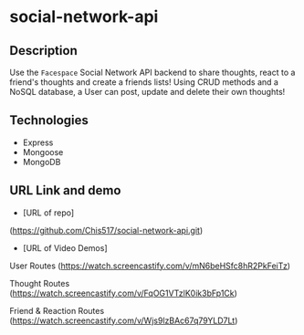 # social-network-api

## Description

Use the `Facespace` Social Network API backend to share thoughts, react to a friend's thoughts and create a friends lists! Using CRUD methods and a NoSQL database, a User can post, update and delete their own thoughts! 

## Technologies

* Express
* Mongoose
* MongoDB


## URL Link and demo

* [URL of repo]

(https://github.com/Chis517/social-network-api.git)

* [URL of Video Demos]

User Routes (https://watch.screencastify.com/v/mN6beHSfc8hR2PkFeiTz)

Thought Routes (https://watch.screencastify.com/v/FqOG1VTzlK0ik3bFp1Ck)

Friend & Reaction Routes (https://watch.screencastify.com/v/Wjs9lzBAc67q79YLD7Lt)